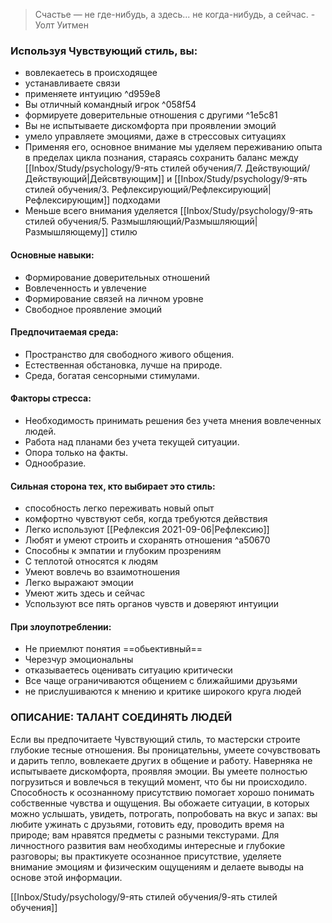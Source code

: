 >Счастье — не где-нибудь, а здесь... не когда-нибудь, а сейчас. 
\- Уолт Уитмен

### Используя Чувствующий стиль, вы:
- вовлекаетесь в происходящее
- устанавливаете связи
- применяете интуицию ^d959e8
- Вы отличный командный игрок ^058f54
- формируете доверительные отношения с другими ^1e5c81
- Вы не испытываете дискомфорта при проявлении эмоций
- умело управляете эмоциями, даже в стрессовых ситуациях
- Применяя его, основное внимание мы уделяем переживанию опыта в пределах цикла познания, стараясь сохранить баланс между [[Inbox/Study/psychology/9-ять стилей обучения/7. Действующий/Действующий|Дейсвтвующим]] и [[Inbox/Study/psychology/9-ять стилей обучения/3. Рефлексирующий/Рефлексирующий|Рефлексирующим]] подходами
- Меньше всего внимания уделяется [[Inbox/Study/psychology/9-ять стилей обучения/5. Размышляющий/Размышляющий|Размышляющему]] стилю

#### Основные навыки:
- Формирование доверительных отношений
- Вовлеченность и увлечение
- Формирование связей на личном уровне
- Свободное проявление эмоций

#### Предпочитаемая среда:
- Пространство для свободного живого общения.
- Естественная обстановка, лучше на природе.
- Среда, богатая сенсорными стимулами.

#### Факторы стресса:
- Необходимость принимать решения без учета мнения вовлеченных людей.
- Работа над планами без учета текущей ситуации.
- Опора только на факты.
- Однообразие.

#### Сильная сторона тех, кто выбирает это стиль:
 - способность легко переживать новый опыт
 - комфортно чувствуют себя, когда требуются дейвствия
 - Легко используют [[Рефлексия 2021-09-06|Рефлексию]]
- Любят и умеют строить и схоранять отношения ^a50670
- Способны к эмпатии и глубоким прозрениям
- С теплотой относятся к людям
- Умеют вовлечь во взаимотношения
- Легко выражают эмоции
- Умеют жить здесь и сейчас
- Успользуют все пять органов чувств и доверяют интуиции

#### При злоупотреблении:
- Не приемлют понятия ==обьективный==
- Черезчур эмоциональны
- отказываетесь оценивать ситуацию критически
- Все чаще ограничиваются общением с ближайшими друзьями
- не прислушиваются к мнению и критике широкого круга людей

### ОПИСАНИЕ: ТАЛАНТ СОЕДИНЯТЬ ЛЮДЕЙ
Если вы предпочитаете Чувствующий стиль, то мастерски строите глубокие тесные отношения. Вы проницательны, умеете сочувствовать и дарить тепло, вовлекаете других в общение и работу. Наверняка не испытываете дискомфорта, проявляя эмоции. Вы умеете полностью погрузиться и вовлечься в текущий момент, что бы ни происходило. Способность к осознанному присутствию помогает хорошо понимать собственные чувства и ощущения. Вы обожаете ситуации, в которых можно услышать, увидеть, потрогать, попробовать на вкус и запах: вы любите ужинать с друзьями, готовить еду, проводить время на природе; вам нравятся предметы с разными текстурами. Для личностного развития вам необходимы интересные и глубокие разговоры; вы практикуете осознанное присутствие, уделяете внимание эмоциям и физическим ощущениям и делаете выводы на основе этой информации.

[[Inbox/Study/psychology/9-ять стилей обучения/9-ять стилей обучения]]